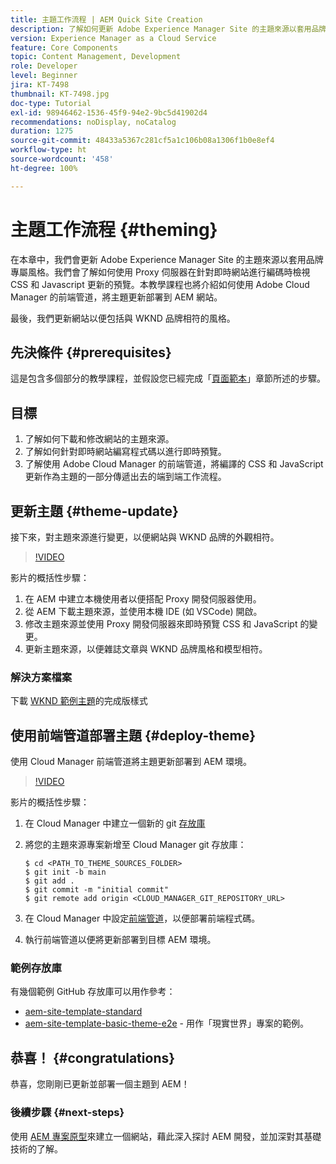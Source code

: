 ```yaml
---
title: 主題工作流程 | AEM Quick Site Creation
description: 了解如何更新 Adobe Experience Manager Site 的主題來源以套用品牌專屬風格。了解如何使用 Proxy 伺服器檢視 CSS 和 Javascript 更新的即時預覽。本教學課程也將介紹如何使用 Adobe Cloud Manager 的前端管道，將主題更新部署到 AEM 網站。
version: Experience Manager as a Cloud Service
feature: Core Components
topic: Content Management, Development
role: Developer
level: Beginner
jira: KT-7498
thumbnail: KT-7498.jpg
doc-type: Tutorial
exl-id: 98946462-1536-45f9-94e2-9bc5d41902d4
recommendations: noDisplay, noCatalog
duration: 1275
source-git-commit: 48433a5367c281cf5a1c106b08a1306f1b0e8ef4
workflow-type: ht
source-wordcount: '458'
ht-degree: 100%

---
```


# 主題工作流程 {#theming}

在本章中，我們會更新 Adobe Experience Manager Site 的主題來源以套用品牌專屬風格。我們會了解如何使用 Proxy 伺服器在針對即時網站進行編碼時檢視 CSS 和 Javascript 更新的預覽。本教學課程也將介紹如何使用 Adobe Cloud Manager 的前端管道，將主題更新部署到 AEM 網站。

最後，我們更新網站以便包括與 WKND 品牌相符的風格。

## 先決條件 {#prerequisites}

這是包含多個部分的教學課程，並假設您已經完成「[頁面範本](./page-templates.md)」章節所述的步驟。

## 目標

1. 了解如何下載和修改網站的主題來源。
1. 了解如何針對即時網站編寫程式碼以進行即時預覽。
1. 了解使用 Adobe Cloud Manager 的前端管道，將編譯的 CSS 和 JavaScript 更新作為主題的一部分傳遞出去的端到端工作流程。

## 更新主題 {#theme-update}

接下來，對主題來源進行變更，以便網站與 WKND 品牌的外觀相符。

>[!VIDEO](https://video.tv.adobe.com/v/332918?quality=12&learn=on)

影片的概括性步驟：

1. 在 AEM 中建立本機使用者以便搭配 Proxy 開發伺服器使用。
1. 從 AEM 下載主題來源，並使用本機 IDE (如 VSCode) 開啟。
1. 修改主題來源並使用 Proxy 開發伺服器來即時預覽 CSS 和 JavaScript 的變更。
1. 更新主題來源，以便雜誌文章與 WKND 品牌風格和模型相符。

### 解決方案檔案

下載 [WKND 範例主題](assets/theming/WKND-THEME-src-1.1.zip)的完成版樣式

## 使用前端管道部署主題 {#deploy-theme}

使用 Cloud Manager 前端管道將主題更新部署到 AEM 環境。

>[!VIDEO](https://video.tv.adobe.com/v/338722?quality=12&learn=on)

影片的概括性步驟：

1. 在 Cloud Manager 中建立一個新的 git [存放庫](https://experienceleague.adobe.com/docs/experience-manager-cloud-manager/using/managing-code/cloud-manager-repositories.html)
1. 將您的主題來源專案新增至 Cloud Manager git 存放庫：

   ```shell
   $ cd <PATH_TO_THEME_SOURCES_FOLDER>
   $ git init -b main
   $ git add .
   $ git commit -m "initial commit"
   $ git remote add origin <CLOUD_MANAGER_GIT_REPOSITORY_URL>
   ```

1. 在 Cloud Manager 中設定[前端管道](https://experienceleague.adobe.com/docs/experience-manager-cloud-service/implementing/using-cloud-manager/cicd-pipelines/introduction-ci-cd-pipelines.html)，以便部署前端程式碼。
1. 執行前端管道以便將更新部署到目標 AEM 環境。

### 範例存放庫

有幾個範例 GitHub 存放庫可以用作參考：

* [aem-site-template-standard](https://github.com/adobe/aem-site-template-standard)
* [aem-site-template-basic-theme-e2e](https://github.com/adobe/aem-site-template-basic-theme-e2e) - 用作「現實世界」專案的範例。

## 恭喜！ {#congratulations}

恭喜，您剛剛已更新並部署一個主題到 AEM！

### 後續步驟 {#next-steps}

使用 [AEM 專案原型](../project-archetype/overview.md)來建立一個網站，藉此深入探討 AEM 開發，並加深對其基礎技術的了解。
